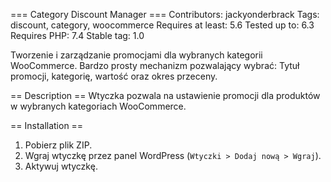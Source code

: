 === Category Discount Manager ===
Contributors: jackyonderbrack
Tags: discount, category, woocommerce
Requires at least: 5.6
Tested up to: 6.3
Requires PHP: 7.4
Stable tag: 1.0

Tworzenie i zarządzanie promocjami dla wybranych kategorii WooCommerce.
Bardzo prosty mechanizm pozwalający wybrać:
Tytuł promocji, kategorię, wartość oraz okres przeceny.

== Description ==
Wtyczka pozwala na ustawienie promocji dla produktów w wybranych kategoriach WooCommerce.

== Installation ==

1. Pobierz plik ZIP.
2. Wgraj wtyczkę przez panel WordPress (`Wtyczki > Dodaj nową > Wgraj`).
3. Aktywuj wtyczkę.
